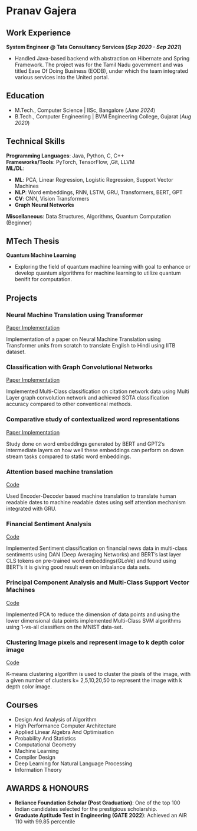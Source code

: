 # Pranav Gajera

## Work Experience
**System Engineer @ Tata Consultancy Services (_Sep 2020 - Sep 2021_)**
- Handled Java-based backend with abstraction on Hibernate and Spring Framework. The project was for the Tamil
Nadu government and was titled Ease Of Doing Business (EODB), under which the team integrated various services
into the United portal.

## Education
- M.Tech., Computer Science | IISc, Bangalore (_June 2024_) 			        		
- B.Tech., Computer Engineering | BVM Engineering College, Gujarat (_Aug 2020_)

## Technical Skills

**Programming Languages**: Java, Python, C, C++ \
**Frameworks/Tools**: PyTorch, TensorFlow, ,Git, LLVM \
**ML/DL**:
- **ML**: PCA, Linear Regression, Logistic Regression, Support Vector Machines
- **NLP**: Word embeddings, RNN, LSTM, GRU, Transformers, BERT, GPT
- **CV**: CNN, Vision Transformers
- **Graph Neural Networks** 
  
**Miscellaneous**: Data Structures, Algorithms, Quantum Computation (Beginner)

## MTech Thesis
**Quantum Machine Learning**
- Exploring the field of quantum machine learning with goal to enhance or develop quantum algorithms for
machine learning to utilize quantum benifit for computation.

## Projects

### Neural Machine Translation using Transformer
[Paper Implementation](https://arxiv.org/abs/1706.03762)

Implementation of a paper on Neural Machine Translation using Transformer units from scratch to translate English to
Hindi using IITB dataset.

### Classification with Graph Convolutional Networks
[Paper Implementation](https://arxiv.org/abs/1609.02907)

Implemented Multi-Class classification on citation network data using Multi Layer graph convolution network and
achieved SOTA classification accuracy compared to other conventional methods.

### Comparative study of contextualized word representations
[Paper Implementation](https://arxiv.org/abs/1909.00512)

Study done on word embeddings generated by BERT and GPT2’s intermediate layers on how well these embeddings
can perform on down stream tasks compared to static word embeddings.

### Attention based machine translation
[Code](https://github.com/prnv28/Machine-Translation)

Used Encoder-Decoder based machine translation to translate human readable dates to machine readable dates using
self attention mechanism integrated with GRU.

### Financial Sentiment Analysis
[Code](https://github.com/prnv28/Sentiment-Analysis)

Implemented Sentiment classification on financial news data in multi-class sentiments using DAN (Deep Averaging
Networks) and BERT’s last layer CLS tokens on pre-trained word embeddings(GLoVe) and found using BERT’s it is
giving good result even on imbalance data sets.

### Principal Component Analysis and Multi-Class Support Vector Machines
[Code](https://github.com/prnv28/PCA-and-Multi-Class-Support-Vector-Machines)

Implemented PCA to reduce the dimension of data points and using the lower dimensional data points implemented
Multi-Class SVM algorithms using 1-vs-all classifiers on the MNIST data-set.

### Clustering Image pixels and represent image to k depth color image
[Code](https://github.com/prnv28/k-means-clustering)

K-means clustering algorithm is used to cluster the pixels of the image, with a given number of clusters k= 2,5,10,20,50
to represent the image with k depth color image.

## Courses
- Design And Analysis of Algorithm
- High Performance Computer Architecture
- Applied Linear Algebra And Optimisation
- Probability And Statistics
- Computational Geometry
- Machine Learning
- Compiler Design
- Deep Learning for Natural Language Processing
- Information Theory

## AWARDS & HONOURS
- **Reliance Foundation Scholar (Post Graduation)**: One of the top 100 Indian candidates selected for the prestigious scholarship.
- **Graduate Aptitude Test in Engineering (GATE 2022)**: Achieved an AIR 110 with 99.85 percentile

